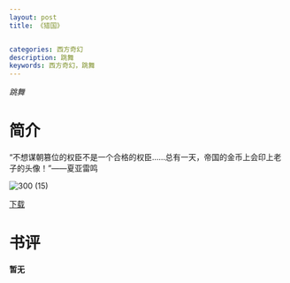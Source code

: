 ```yaml
---
layout: post
title: 《猎国》


categories: 西方奇幻
description: 跳舞
keywords: 西方奇幻，跳舞
---
```


*跳舞*

# 简介

“不想谋朝篡位的权臣不是一个合格的权臣……总有一天，帝国的金币上会印上老子的头像！”——夏亚雷鸣

![300 (15)](http://tvax3.sinaimg.cn/large/008dGP0Fgy1gtyj7zaiexj304605kmx9.jpg)

[下载](https://link.jscdn.cn/1drv/aHR0cHM6Ly8xZHJ2Lm1zL3QvcyFBaGU2R2dNWmVFb2poUWtCTDhJdmRlWmZEQTBCP2U9ZmZhYnV0.txt)
# 书评
**暂无**